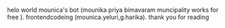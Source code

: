 helo world
mounica's bot (mounika priya bimavaram muncipality works for free ).
frontendcodeing  (mounica.yeluri,g.harika).
thank you for reading



